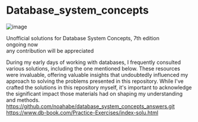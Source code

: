# Database_system_concepts
![image](https://github.com/Woog222/Database_system_concepts/assets/96822822/66527b47-528b-4859-8e5e-2bd166a6052f)

Unofficial solutions for Database System Concepts, 7th edition <br>
ongoing now <br>
any contribution will be appreciated <br>

During my early days of working with databases, I frequently consulted various solutions, including the one mentioned below. These resources were invaluable, offering valuable insights that undoubtedly influenced my approach to solving the problems presented in this repository. While I've crafted the solutions in this repository myself, it's important to acknowledge the significant impact those materials had on shaping my understanding and methods.
<a>https://github.com/noahabe/database_system_concepts_answers.git</a>
<a>https://www.db-book.com/Practice-Exercises/index-solu.html</a>

